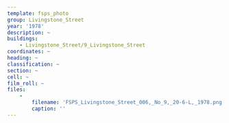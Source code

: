 ```yaml
---
template: fsps_photo
group: Livingstone_Street
year: '1978'
description: ~
buildings:
    - Livingstone_Street/9_Livingstone_Street
coordinates: ~
heading: ~
classification: ~
section: ~
cell: ~
film_roll: ~
files:
    -
        filename: 'FSPS_Livingstone_Street_006,_No_9,_20-6-L,_1978.png'
        caption: ''
---
```

